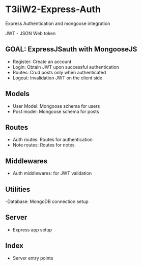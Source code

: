 # T3iiW2-Express-Auth
Express Authentication and mongoose integration

JWT - JSON Web token

## GOAL: ExpressJSauth with MongooseJS
- Register: Create an account
- Login: Obtain JWT upon successful authentication
- Routes: Crud posts only when authenticated
- Logout: Invalidation JWT on the client side 

## Models 
- User Model: Mongoose schema for users
- Post model: Mongoose schema for posts 

## Routes
- Auth routes: Routes for authentication
- Note routes: Routes for notes 

## Middlewares
- Auth middlewares: for JWT validation

## Utilities
-Database: MongoDB connection setup

## Server
- Express app setup

## Index
- Server entry points 